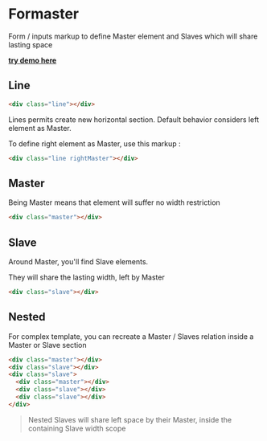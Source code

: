 Formaster
=========

Form / inputs markup to define Master element and Slaves which will share lasting space

**[try demo here](http://cssdesk.com/93BFM)**

Line
----

```html
<div class="line"></div>
```

Lines permits create new horizontal section. Default behavior considers left element as Master.

To define right element as Master, use this markup :

```html
<div class="line rightMaster"></div>
```

Master
------

Being Master means that element will suffer no width restriction

```html
<div class="master"></div>
```

Slave
-----

Around Master, you'll find Slave elements.

They will share the lasting width, left by Master

```html
<div class="slave"></div>
```

Nested
------

For complex template, you can recreate a Master / Slaves relation inside a Master or Slave section

```html 
<div class="master"></div>
<div class="slave"></div>
<div class="slave">
  <div class="master"></div>
  <div class="slave"></div>
  <div class="slave"></div>
</div>
```

> Nested Slaves will share left space by their Master, inside the containing Slave width scope